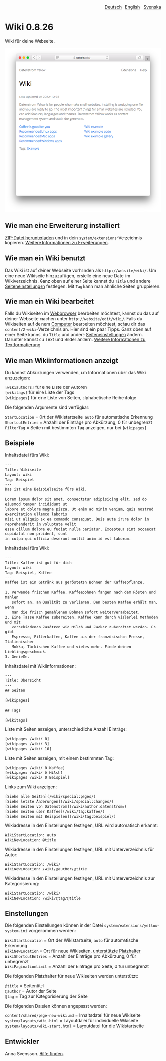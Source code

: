 <p align="right"><a href="README-de.md">Deutsch</a> &nbsp; <a href="README.md">English</a> &nbsp; <a href="README-sv.md">Svenska</a></p>

# Wiki 0.8.26

Wiki für deine Webseite.

<p align="center"><img src="wiki-screenshot.png?raw=true" alt="Bildschirmfoto"></p>

## Wie man eine Erweiterung installiert

[ZIP-Datei herunterladen](https://github.com/annaesvensson/yellow-wiki/archive/main.zip) und in dein `system/extensions`-Verzeichnis kopieren. [Weitere Informationen zu Erweiterungen](https://github.com/annaesvensson/yellow-update/tree/main/README-de.md).

## Wie man ein Wiki benutzt

Das Wiki ist auf deiner Webseite vorhanden als `http://website/wiki/`. Um eine neue Wikiseite hinzuzufügen, erstelle eine neue Datei im Wikiverzeichnis. Ganz oben auf einer Seite kannst du `Title` und andere [Seiteneinstellungen](https://github.com/annaesvensson/yellow-core/tree/main/README-de.md#einstellungen-seite) festlegen. Mit `Tag` kann man ähnliche Seiten gruppieren. 

## Wie man ein Wiki bearbeitet

Falls du Wikiseiten im [Webbrowser](https://github.com/annaesvensson/yellow-edit/tree/main/README-de.md) bearbeiten möchtest, kannst du das auf deiner Webseite machen unter `http://website/edit/wiki/`. Falls du Wikiseiten auf deinem [Computer](https://github.com/annaesvensson/yellow-core/tree/main/README-de.md) bearbeiten möchtest, schau dir das `content/2-wiki`-Verzeichnis an. Hier sind ein paar Tipps. Ganz oben auf einer Seite kannst du `Title` und andere [Seiteneinstellungen](https://github.com/annaesvensson/yellow-core/tree/main/README-de.md#einstellungen-seite) ändern. Darunter kannst du Text und Bilder ändern. [Weitere Informationen zu Textformatierung](https://datenstrom.se/de/yellow/help/how-to-change-the-content).

## Wie man Wikiinformationen anzeigt

Du kannst Abkürzungen verwenden, um Informationen über das Wiki anzuzeigen:

`[wikiauthors]` für eine Liste der Autoren  
`[wikitags]` für eine Liste der Tags  
`[wikipages]` für eine Liste von Seiten, alphabetische Reihenfolge  

Die folgenden Argumente sind verfügbar:

`StartLocation` = Ort der Wikistartseite, `auto` für automatische Erkennung  
`ShortcutEntries` = Anzahl der Einträge pro Abkürzung, 0 für unbegrenzt  
`FilterTag` = Seiten mit bestimmten Tag anzeigen, nur bei `[wikipages]`  

## Beispiele

Inhaltsdatei fürs Wiki:

    ---
    Title: Wikiseite
    Layout: wiki
    Tag: Beispiel
    ---
    Das ist eine Beispielseite fürs Wiki.

    Lorem ipsum dolor sit amet, consectetur adipisicing elit, sed do eiusmod tempor incididunt ut 
    labore et dolore magna pizza. Ut enim ad minim veniam, quis nostrud exercitation ullamco laboris 
    nisi ut aliquip ex ea commodo consequat. Duis aute irure dolor in reprehenderit in voluptate velit 
    esse cillum dolore eu fugiat nulla pariatur. Excepteur sint occaecat cupidatat non proident, sunt 
    in culpa qui officia deserunt mollit anim id est laborum.

Inhaltsdatei fürs Wiki:

    ---
    Title: Kaffee ist gut für dich
    Layout: wiki
    Tag: Beispiel, Kaffee
    ---
    Kaffee ist ein Getränk aus gerösteten Bohnen der Kaffeepflanze.
    
    1. Verwende frischen Kaffee. Kaffeebohnen fangen nach dem Rösten und Mahlen 
       sofort an, an Qualität zu verlieren. Den besten Kaffee erhält man, wenn 
       man die frisch gemahlenen Bohnen sofort weiterverarbeitet.
    2. Eine Tasse Kaffee zubereiten. Kaffee kann durch vielerlei Methoden und mit 
       verschiedenen Zusätzen wie Milch und Zucker zubereitet werden. Es gibt 
       Espresso, Filterkaffee, Kaffee aus der französischen Presse, Italienischer 
       Mokka, Türkischen Kaffee und vieles mehr. Finde deinen Lieblingsgeschmack.
    3. Genieße.

Inhaltsdatei mit Wikiinformationen:

    ---
    Title: Übersicht
    ---
    ## Seiten

    [wikipages]

    ## Tags

    [wikitags]

Liste mit Seiten anzeigen, unterschiedliche Anzahl Einträge:

    [wikipages /wiki/ 0]
    [wikipages /wiki/ 3]
    [wikipages /wiki/ 10]

Liste mit Seiten anzeigen, mit einem bestimmten Tag:

    [wikipages /wiki/ 0 Kaffee]
    [wikipages /wiki/ 0 Milch]
    [wikipages /wiki/ 0 Beispiel]

Links zum Wiki anzeigen:

    [Siehe alle Seiten](/wiki/special:pages/)
    [Siehe letzte Änderungen](/wiki/special:changes/)
    [Siehe Seiten von Datenstrom](/wiki/author:datenstrom/)
    [Siehe Seiten über Kaffee](/wiki/tag:kaffee/)
    [Siehe Seiten mit Beispielen](/wiki/tag:beispiel/)

Wikiadresse in den Einstellungen festlegen, URL wird automatisch erkannt:

    WikiStartLocation: auto
    WikiNewLocation: @title

Wikiadresse in den Einstellungen festlegen, URL mit Unterverzeichnis für Autor:

    WikiStartLocation: /wiki/
    WikiNewLocation: /wiki/@author/@title

Wikiadresse in den Einstellungen festlegen, URL mit Unterverzeichnis zur Kategorisierung:

    WikiStartLocation: /wiki/
    WikiNewLocation: /wiki/@tag/@title

## Einstellungen

Die folgenden Einstellungen können in der Datei `system/extensions/yellow-system.ini` vorgenommen werden:

`WikiStartLocation` = Ort der Wikistartseite, `auto` für automatische Erkennung  
`WikiNewLocation` = Ort für neue Wikiseiten, [unterstützte Platzhalter](#einstellungen-placeholders)  
`WikiShortcutEntries` = Anzahl der Einträge pro Abkürzung, 0 für unbegrenzt  
`WikiPaginationLimit` = Anzahl der Einträge pro Seite, 0 für unbegrenzt  

<a id="einstellungen-placeholders"></a>Die folgenden Platzhalter für neue Wikiseiten werden unterstützt:

`@title` = Seitentitel  
`@author` = Autor der Seite  
`@tag` = Tag zur Kategorisierung der Seite  

<a id="einstellungen-files"></a>Die folgenden Dateien können angepasst werden:

`content/shared/page-new-wiki.md` = Inhaltsdatei für neue Wikiseite  
`system/layouts/wiki.html` = Layoutdatei für individuelle Wikiseite  
`system/layouts/wiki-start.html` = Layoutdatei für die Wikistartseite  

## Entwickler

Anna Svensson. [Hilfe finden](https://datenstrom.se/de/yellow/help/).
